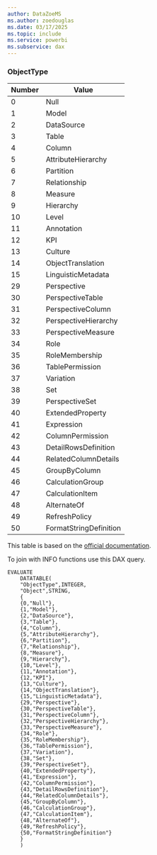 ```yaml
---
author: DataZoeMS
ms.author: zoedouglas
ms.date: 03/17/2025
ms.topic: include
ms.service: powerbi
ms.subservice: dax
---
```

### ObjectType

| Number | Value                  |
|-------------|------------------------|
| 0           | Null                   |
| 1           | Model                  |
| 2           | DataSource             |
| 3           | Table                  |
| 4           | Column                 |
| 5           | AttributeHierarchy     |
| 6           | Partition              |
| 7           | Relationship           |
| 8           | Measure                |
| 9           | Hierarchy              |
| 10          | Level                  |
| 11          | Annotation             |
| 12          | KPI                    |
| 13          | Culture                |
| 14          | ObjectTranslation      |
| 15          | LinguisticMetadata     |
| 29          | Perspective            |
| 30          | PerspectiveTable       |
| 31          | PerspectiveColumn      |
| 32          | PerspectiveHierarchy   |
| 33          | PerspectiveMeasure     |
| 34          | Role                   |
| 35          | RoleMembership         |
| 36          | TablePermission        |
| 37          | Variation              |
| 38          | Set                    |
| 39          | PerspectiveSet         |
| 40          | ExtendedProperty       |
| 41          | Expression             |
| 42          | ColumnPermission       |
| 43          | DetailRowsDefinition   |
| 44          | RelatedColumnDetails   |
| 45          | GroupByColumn          |
| 46          | CalculationGroup       |
| 47          | CalculationItem        |
| 48          | AlternateOf            |
| 49          | RefreshPolicy          |
| 50          | FormatStringDefinition |

This table is based on the [official documentation](/dotnet/api/microsoft.analysisservices.tabular.objecttype).

To join with INFO functions use this DAX query.

```dax
EVALUATE
	DATATABLE(
	"ObjectType",INTEGER,
	"Object",STRING,
	{
	{0,"Null"},
	{1,"Model"},
	{2,"DataSource"},
	{3,"Table"},
	{4,"Column"},
	{5,"AttributeHierarchy"},
	{6,"Partition"},
	{7,"Relationship"},
	{8,"Measure"},
	{9,"Hierarchy"},
	{10,"Level"},
	{11,"Annotation"},
	{12,"KPI"},
	{13,"Culture"},
	{14,"ObjectTranslation"},
	{15,"LinguisticMetadata"},
	{29,"Perspective"},
	{30,"PerspectiveTable"},
	{31,"PerspectiveColumn"},
	{32,"PerspectiveHierarchy"},
	{33,"PerspectiveMeasure"},
	{34,"Role"},
	{35,"RoleMembership"},
	{36,"TablePermission"},
	{37,"Variation"},
	{38,"Set"},
	{39,"PerspectiveSet"},
	{40,"ExtendedProperty"},
	{41,"Expression"},
	{42,"ColumnPermission"},
	{43,"DetailRowsDefinition"},
	{44,"RelatedColumnDetails"},
	{45,"GroupByColumn"},
	{46,"CalculationGroup"},
	{47,"CalculationItem"},
	{48,"AlternateOf"},
	{49,"RefreshPolicy"},
	{50,"FormatStringDefinition"}
	}
	)
```
